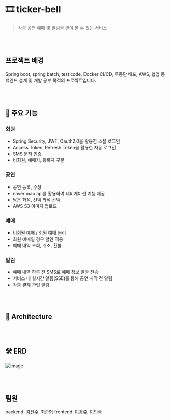 # 🎞️ ticker-bell
> 각종 공연 예매 및 알림을 받아 볼 수 있는 서비스

<br><br>

## 프로젝트 배경
Spring boot, spring batch, test code, Docker CI/CD, 무중단 배포, AWS, 협업 등 백엔드 설계 및 개발 공부 목적의 프로젝트입니다.

<br><br>

## 📌 주요 기능
### 회원
* Spring Security, JWT, Oauth2.0을 활용한 소셜 로그인
* Access Token, Refresh Token을 활용한 자동 로그인
* SMS 문자 인증
* 비회원, 예매자, 등록자 구분

### 공연
* 공연 등록, 수정
* naver map api를 활용하여 네비게이션 기능 제공
* 남은 좌석, 선택 좌석 선택
* AWS S3 이미지 업로드

### 예매
* 비회원 예매 / 회원 예매 분리
* 회원 예매일 경우 할인 적용
* 예매 내역 조회, 취소, 환불

### 알림
* 예매 내역 하루 전 SMS로 예매 정보 일괄 전송
* 서비스 내 실시간 알림(SSE)를 통해 공연 시작 전 알림
* 각종 결제 관련 알림

<br><br>

## 🔧 Architecture

<br><br>

## 🛠️ ERD
![image](https://github.com/dgjinsu/tickerBell-back/assets/97269799/aa91e9ae-fa24-48e2-927d-abb07e687573)

<br><br>

## 팀원
backend: [김진수](https://github.com/dgjinsu), [최준혁](https://github.com/cjunhyeok)
frontend: [이경주](https://github.com/jiimy), [이인국](https://github.com/inggu96)
